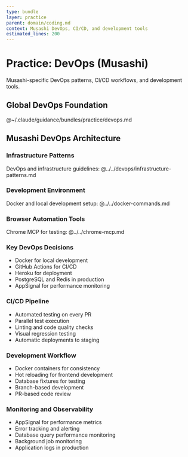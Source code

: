 ```yaml
---
type: bundle
layer: practice
parent: domain/coding.md
context: Musashi DevOps, CI/CD, and development tools
estimated_lines: 200
---
```

# Practice: DevOps (Musashi)

Musashi-specific DevOps patterns, CI/CD workflows, and development tools.

## Global DevOps Foundation
@~/.claude/guidance/bundles/practice/devops.md

## Musashi DevOps Architecture

### Infrastructure Patterns
DevOps and infrastructure guidelines:
@../../devops/infrastructure-patterns.md

### Development Environment
Docker and local development setup:
@../../docker-commands.md

### Browser Automation Tools
Chrome MCP for testing:
@../../chrome-mcp.md

### Key DevOps Decisions
- Docker for local development
- GitHub Actions for CI/CD
- Heroku for deployment
- PostgreSQL and Redis in production
- AppSignal for performance monitoring

### CI/CD Pipeline
- Automated testing on every PR
- Parallel test execution
- Linting and code quality checks
- Visual regression testing
- Automatic deployments to staging

### Development Workflow
- Docker containers for consistency
- Hot reloading for frontend development
- Database fixtures for testing
- Branch-based development
- PR-based code review

### Monitoring and Observability
- AppSignal for performance metrics
- Error tracking and alerting
- Database query performance monitoring
- Background job monitoring
- Application logs in production